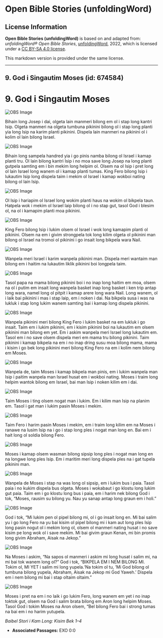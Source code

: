 # Open Bible Stories (unfoldingWord)

## License Information

**Open Bible Stories (unfoldingWord)** is based on and adapted from: _unfoldingWord® Open Bible Stories_, [unfoldingWord](https://unfoldingword.org/utw), 2022, which is licensed under a [CC BY-SA 4.0 license](https://creativecommons.org/licenses/by-sa/4.0/legalcode.en).

This markdown version is provided under the same license.



--------------------------------

## 9. God i Singautim Moses (id: 674584)

9\. God i Singautim Moses
=========================

![OBS Image](https://cdn.door43.org/obs/jpg/360px/obs-en-09-01.jpg)

Bihain long Josep i dai, olgeta lain manmeri bilong em ol i stap long kantri Isip. Olgeta manmeri na olgeta tumbuna pikinini bilong ol i stap long planti yia long Isip na karim planti pikinini. Dispela lain manmeri na pikinini ol i kolim ol lain bilong Israel.

![OBS Image](https://cdn.door43.org/obs/jpg/360px/obs-en-09-02.jpg)

Bihain long sampela handred yia i go pinis namba bilong ol Israel i kamap planti tru. Ol lain bilong kantri Isip i no moa save long Josep na long planti gutpela samting em i bin mekim long helpim ol. Olsem na ol Isip i pret long ol lain Israel long wanem ol i kamap planti tumas. King Fero bilong Isip i lukautim Isip long dispela taim i mekim ol Israel i kamap wokboi nating bilong ol lain Isip.

![OBS Image](https://cdn.door43.org/obs/jpg/360px/obs-en-09-03.jpg)

Ol Isip i hariapim ol Israel long wokim planti haus na wokim ol bikpela taun. Hatpela wok i mekim ol Israel laip bilong ol i no stap gut, tasol God i blesim ol, na ol i kamapim planti moa pikinini.

![OBS Image](https://cdn.door43.org/obs/jpg/360px/obs-en-09-04.jpg)

King Fero bilong Isip i lukim olsem ol Israel i wok long kamapim planti ol pikinini. Olsem na em i givim strongpela tok long kilim olgeta ol pikinini man bilong ol Israel na tromoi ol pikinini i go insait long bikpela wara Nail.

![OBS Image](https://cdn.door43.org/obs/jpg/360px/obs-en-09-05.jpg)

Wanpela meri Israel i karim wanpela pikinini man. Dispela meri wantaim man bilong em i haitim na lukautim liklik pikinini boi longpela taim.

![OBS Image](https://cdn.door43.org/obs/jpg/360px/obs-en-09-06.jpg)

Tasol papa na mama bilong pikinini boi i no inap long haitim em moa, olsem na ol i putim em insait long wanpela basket inap long basket i ken trip antap long wara, namel long ol pitpit i kamap arere long wara Nail. Long wanem, ol i laik bai pikinini i mas i stap laip, em i noken i dai. Na bikpela susa i was na lukluk i stap long lukim wanem samting bai i kamap long dispela pikinini.

![OBS Image](https://cdn.door43.org/obs/jpg/360px/obs-en-09-07.jpg)

Wanpela pikinini meri bilong King Fero i lukim basket na em lukluk i go insait. Taim em i lukim pikinini, em i kisim pikinini boi na lukautim em olsem pikinini man bilong em yet. Em i askim wanpela meri Israel long lukautim em. Tasol em i no save olsem dispela meri em mama tru bilong pikinini. Taim pikinini i kamap bikpela na em i no inap dring susu moa bilong mama, mama i kisim i go bek long pikinini meri bilong King Fero na em i kolim nem bilong em Moses.

![OBS Image](https://cdn.door43.org/obs/jpg/360px/obs-en-09-08.jpg)

Wanpela de, taim Moses i kamap bikpela man pinis, em i lukim wanpela man Isip i paitim wanpela man Israel husat em i wokboi nating. Moses i traim long helpim wantok bilong em Israel, bai man Isip i noken kilim em i dai.

![OBS Image](https://cdn.door43.org/obs/jpg/360px/obs-en-09-09.jpg)

Taim Moses i ting olsem nogat man i lukim. Em i kilim man Isip na planim em. Tasol i gat man i lukim pasin Moses i mekim.

![OBS Image](https://cdn.door43.org/obs/jpg/360px/obs-en-09-10.jpg)

Taim Fero i harim pasin Moses i mekim, em i traim long kilim em na Moses i ranawe na lusim Isip na i go i stap long ples i nogat man long en. Bai em i hait long ol soldia bilong Fero.

![OBS Image](https://cdn.door43.org/obs/jpg/360px/obs-en-09-11.jpg)

Moses i kamap olsem wasman bilong sipsip long ples i nogat man long en na longwe long ples Isip. Em i maritim meri long dispela ples na i gat tupela pikinini man.

![OBS Image](https://cdn.door43.org/obs/jpg/360px/obs-en-09-12.jpg)

Wanpela de Moses i stap na was long ol sipsip, em i lukim bus i paia. Tasol paia i no kukim dispela bus olgeta. Moses i wokabaut i go klostu long lukim gut paia. Taim em i go klostu long bus i paia, em i harim nek bilong God i tok, “Moses, rausim su bilong yu. Nau yu sanap antap long graun em i holi.”

![OBS Image](https://cdn.door43.org/obs/jpg/360px/obs-en-09-13.jpg)

God i tok, “Mi lukim pen ol pipel bilong mi, ol i go insait long en. Mi bai salim yu i go long Fero na yu bai kisim ol pipel bilong mi i kam aut long ples Isip long pasin nogut ol i mekim long ol, olsem ol manmeri nating husat i no save kisim pe long wok ol i save mekim. Mi bai givim graun Kenan, mi bin promis long givim Abraham, Aisak na Jekop.”

![OBS Image](https://cdn.door43.org/obs/jpg/360px/obs-en-09-14.jpg)

Na Moses i askim, “Na sapos ol manmeri i askim mi long husat i salim mi, na mi bai tok wanem long ol?” God i tok, “BIKPELA EM I NEM BILONG MI. Tokim ol, MI YET i salim mi long yupela.‘Na tokim ol tu, ’Mi God bilong ol tumbuna bilong yupela, Abraham, Aisak na Jekop mi God Yaweh.’ Dispela em i nem bilong mi bai i stap oltaim oltaim.”

![OBS Image](https://cdn.door43.org/obs/jpg/360px/obs-en-09-15.jpg)

Moses i pret na em i no laik i go lukim Fero, long wanem em yet i no inap toktok gut, olsem na God i salim brata bilong em Aron long helpim Moses. Tasol God i tokim Moses na Aron olsem, “Bel bilong Fero bai i strong tumas na bai em i no harim yutupela.

*Baibel Stori i Kam Long: Kisim Bek 1–4*

* **Associated Passages:** EXO 0:0

